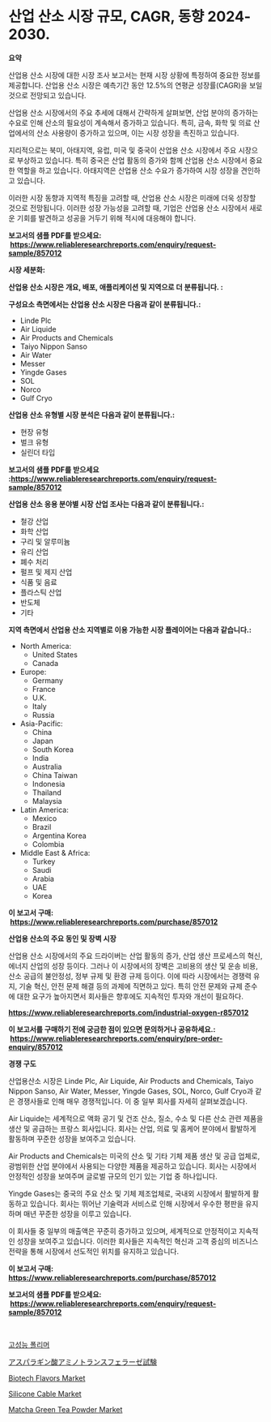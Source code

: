 <p><h1>산업 산소 시장 규모, CAGR, 동향 2024-2030.</h1></p><p><strong>요약</strong></p>
<p><p>산업용 산소 시장에 대한 시장 조사 보고서는 현재 시장 상황에 특정하여 중요한 정보를 제공합니다. 산업용 산소 시장은 예측기간 동안 12.5%의 연평균 성장률(CAGR)을 보일 것으로 전망되고 있습니다.</p><p>산업용 산소 시장에서의 주요 추세에 대해서 간략하게 살펴보면, 산업 분야의 증가하는 수요로 인해 산소의 필요성이 계속해서 증가하고 있습니다. 특히, 금속, 화학 및 의료 산업에서의 산소 사용량이 증가하고 있으며, 이는 시장 성장을 촉진하고 있습니다.</p><p>지리적으로는 북미, 아태지역, 유럽, 미국 및 중국이 산업용 산소 시장에서 주요 시장으로 부상하고 있습니다. 특히 중국은 산업 활동의 증가와 함께 산업용 산소 시장에서 중요한 역할을 하고 있습니다. 아태지역은 산업용 산소 수요가 증가하여 시장 성장을 견인하고 있습니다.</p><p>이러한 시장 동향과 지역적 특징을 고려할 때, 산업용 산소 시장은 미래에 더욱 성장할 것으로 전망됩니다. 이러한 성장 가능성을 고려할 때, 기업은 산업용 산소 시장에서 새로운 기회를 발견하고 성공을 거두기 위해 적시에 대응해야 합니다.</p></p>
<p><strong>보고서의 샘플 PDF를 받으세요: &nbsp;<a href="https://www.reliableresearchreports.com/enquiry/request-sample/857012">https://www.reliableresearchreports.com/enquiry/request-sample/857012</a></strong></p>
<p><strong>시장 세분화:</strong></p>
<p><strong> 산업용 산소 시장은 개요, 배포, 애플리케이션 및 지역으로 더 분류됩니다. :</strong></p>
<p><strong>구성요소 측면에서는 산업용 산소 시장은 다음과 같이 분류됩니다.:</strong></p>
<p><ul><li>Linde Plc</li><li>Air Liquide</li><li>Air Products and Chemicals</li><li>Taiyo Nippon Sanso</li><li>Air Water</li><li>Messer</li><li>Yingde Gases</li><li>SOL</li><li>Norco</li><li>Gulf Cryo</li></ul></p>
<p><strong> 산업용 산소 유형별 시장 분석은 다음과 같이 분류됩니다.:</strong></p>
<p><ul><li>현장 유형</li><li>벌크 유형</li><li>실린더 타입</li></ul></p>
<p><strong>보고서의 샘플 PDF를 받으세요 :<a href="https://www.reliableresearchreports.com/enquiry/request-sample/857012">https://www.reliableresearchreports.com/enquiry/request-sample/857012</a></strong></p>
<p><strong> 산업용 산소 응용 분야별 시장 산업 조사는 다음과 같이 분류됩니다.:</strong></p>
<p><ul><li>철강 산업</li><li>화학 산업</li><li>구리 및 알루미늄</li><li>유리 산업</li><li>폐수 처리</li><li>펄프 및 제지 산업</li><li>식품 및 음료</li><li>플라스틱 산업</li><li>반도체</li><li>기타</li></ul></p>
<p><strong>지역 측면에서 산업용 산소 지역별로 이용 가능한 시장 플레이어는 다음과 같습니다.:</strong></p>
<p><ul>
    <li>
        North America:
        <ul>
            <li>United States</li>
            <li>Canada</li>
        </ul>
    </li>
    <li>
        Europe:
        <ul>
            <li>Germany</li>
            <li>France</li>
            <li>U.K.</li>
            <li>Italy</li>
            <li>Russia</li>
        </ul>
    </li>
    <li>
        Asia-Pacific:
        <ul>
            <li>China</li>
            <li>Japan</li>
            <li>South Korea</li>
            <li>India</li>
            <li>Australia</li>
            <li>China Taiwan</li>
            <li>Indonesia</li>
            <li>Thailand</li>
            <li>Malaysia</li>
        </ul>
    </li>
    <li>
        Latin America:
        <ul>
            <li>Mexico</li>
            <li>Brazil</li>
            <li>Argentina Korea</li>
            <li>Colombia</li>
        </ul>
    </li>
    <li>
        Middle East & Africa:
        <ul>
            <li>Turkey</li>
            <li>Saudi</li>
            <li>Arabia</li>
            <li>UAE</li>
            <li>Korea</li>
        </ul>
    </li>
    </ul></p>
<p><strong>이 보고서 구매: &nbsp;<a href="https://www.reliableresearchreports.com/purchase/857012">https://www.reliableresearchreports.com/purchase/857012</a></strong></p>
<p><strong>산업용 산소의 주요 동인 및 장벽 시장</strong></p>
<p><p>산업용 산소 시장에서의 주요 드라이버는 산업 활동의 증가, 산업 생산 프로세스의 혁신, 에너지 산업의 성장 등이다. 그러나 이 시장에서의 장벽은 고비용의 생산 및 운송 비용, 산소 공급의 불안정성, 정부 규제 및 환경 규제 등이다. 이에 따라 시장에서는 경쟁력 유지, 기술 혁신, 안전 문제 해결 등의 과제에 직면하고 있다. 특히 안전 문제와 규제 준수에 대한 요구가 높아지면서 회사들은 향후에도 지속적인 투자와 개선이 필요하다.</p></p>
<p><strong><a href="https://www.reliableresearchreports.com/industrial-oxygen-r857012">https://www.reliableresearchreports.com/industrial-oxygen-r857012</a></strong></p>
<p><strong>이 보고서를 구매하기 전에 궁금한 점이 있으면 문의하거나 공유하세요.: &nbsp;<a href="https://www.reliableresearchreports.com/enquiry/pre-order-enquiry/857012">https://www.reliableresearchreports.com/enquiry/pre-order-enquiry/857012</a></strong></p>
<p><strong>경쟁 구도</strong></p>
<p><p>산업용산소 시장은 Linde Plc, Air Liquide, Air Products and Chemicals, Taiyo Nippon Sanso, Air Water, Messer, Yingde Gases, SOL, Norco, Gulf Cryo과 같은 경쟁사들로 인해 매우 경쟁적입니다. 이 중 일부 회사를 자세히 살펴보겠습니다.</p><p>Air Liquide는 세계적으로 액화 공기 및 건조 산소, 질소, 수소 및 다른 산소 관련 제품을 생산 및 공급하는 프랑스 회사입니다. 회사는 산업, 의료 및 홈케어 분야에서 활발하게 활동하며 꾸준한 성장을 보여주고 있습니다.</p><p>Air Products and Chemicals는 미국의 산소 및 기타 기체 제품 생산 및 공급 업체로, 광범위한 산업 분야에서 사용되는 다양한 제품을 제공하고 있습니다. 회사는 시장에서 안정적인 성장을 보여주며 글로벌 규모의 인기 있는 기업 중 하나입니다.</p><p>Yingde Gases는 중국의 주요 산소 및 기체 제조업체로, 국내외 시장에서 활발하게 활동하고 있습니다. 회사는 뛰어난 기술력과 서비스로 인해 시장에서 우수한 평판을 유지하며 매년 꾸준한 성장을 이루고 있습니다.</p><p>이 회사들 중 일부의 매출액은 꾸준히 증가하고 있으며, 세계적으로 안정적이고 지속적인 성장을 보여주고 있습니다. 이러한 회사들은 지속적인 혁신과 고객 중심의 비즈니스 전략을 통해 시장에서 선도적인 위치를 유지하고 있습니다.</p></p>
<p><strong>이 보고서 구매: &nbsp; <a href="https://www.reliableresearchreports.com/purchase/857012">https://www.reliableresearchreports.com/purchase/857012</a></strong></p>
<p><strong>보고서의 샘플 PDF를 받으세요: &nbsp;<a href="https://www.reliableresearchreports.com/enquiry/request-sample/857012">https://www.reliableresearchreports.com/enquiry/request-sample/857012</a></strong><strong></strong></p>
<p>&nbsp;</p>
<p><p><a href="https://medium.com/@sillysally687568/%EA%B3%A0%EC%84%B1%EB%8A%A5-%ED%8F%B4%EB%A6%AC%EB%A8%B8-%EC%8B%9C%EC%9E%A5%EC%9D%80-%EC%8B%9C%EC%9E%A5-%EC%A0%90%EC%9C%A0%EC%9C%A8-%EA%B7%9C%EB%AA%A8-%EB%B0%8F-2031%EB%85%84%EA%B9%8C%EC%A7%80%EC%9D%98-%EC%98%88%EC%83%81-%EC%98%88%EC%B8%A1%EC%97%90-%EC%A4%91%EC%A0%90%EC%9D%84-%EB%91%90%EA%B3%A0-%EC%9E%88%EC%8A%B5%EB%8B%88%EB%8B%A4-0826a012baf3">고성능 폴리머</a></p><p><a href="https://medium.com/@stephengrant2015/%E3%82%A2%E3%82%B9%E3%83%91%E3%83%AB%E3%83%86%E3%83%BC%E3%83%88%E3%82%A2%E3%83%9F%E3%83%8E%E3%83%88%E3%83%A9%E3%83%B3%E3%82%B9%E3%83%95%E3%82%A7%E3%83%A9%E3%83%BC%E3%82%BC-ast-%E6%A4%9C%E6%9F%BB%E5%B8%82%E5%A0%B4-%E5%B8%82%E5%A0%B4cagr-%E5%B8%82%E5%A0%B4%E3%83%88%E3%83%AC%E3%83%B3%E3%83%89-%E6%88%90%E9%95%B7%E6%88%A6%E7%95%A5%E3%81%AB%E9%96%A2%E3%81%99%E3%82%8B%E7%9F%A5%E8%A6%8B-412c2783238a">アスパラギン酸アミノトランスフェラーゼ試験</a></p><p><a href="https://github.com/kathiaseamanalvaradovlprc2h/Market-Research-Report-List-1/blob/main/biotech-flavors-market.md">Biotech Flavors Market</a></p><p><a href="https://fuschia-pecorino-a6d.notion.site/Silicone-Cable-Market-Size-Market-Trends-and-Growth-Outlook-forecasted-for-period-from-2024-to-203-1ab8e79f95a74ef6bc05278bdda9de91">Silicone Cable Market</a></p><p><a href="https://github.com/wusalecollins540tpqoz/Market-Research-Report-List-1/blob/main/matcha-green-tea-powder-market.md">Matcha Green Tea Powder Market</a></p></p>